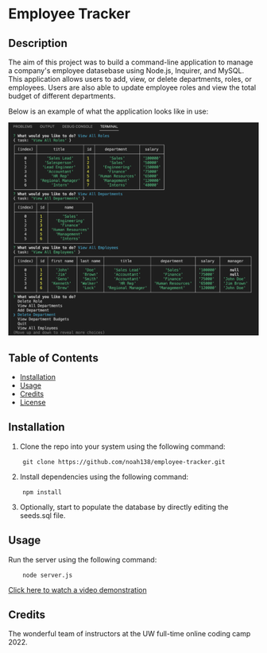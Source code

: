 # Employee Tracker

## Description

The aim of this project was to build a command-line application to manage a company's employee datasebase using Node.js, Inquirer, and MySQL. This application allows users to add, view, or delete departments, roles, or employees. Users are also able to update employee roles and view the total budget of different departments.

Below is an example of what the application looks like in use:

![Visual example](./images/example.png)

## Table of Contents

- [Installation](#installation)
- [Usage](#usage)
- [Credits](#credits)
- [License](#license)

## Installation

1. Clone the repo into your system using the following command:
```
    git clone https://github.com/noah138/employee-tracker.git
```
2. Install dependencies using the following command:
```
    npm install
```
3. Optionally, start to populate the database by directly editing the seeds.sql file.

## Usage

Run the server using the following command:
```
    node server.js
```

[Click here to watch a video demonstration](https://drive.google.com/file/d/15SfWLav4m0crHyShrdP3bPdlDxJ1jHVu/view)

## Credits

The wonderful team of instructors at the UW full-time online coding camp 2022.